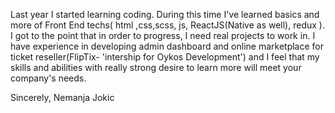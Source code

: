 Last year I started learning coding. During this time I've learned basics and more of Front End techs( html ,css,scss, js, ReactJS(Native as well), redux ). I got to the point that in order to progress, I need real projects to work in. I have experience in developing admin dashboard and online marketplace for ticket reseller(FlipTix- 'intership for Oykos Development') and I feel that my skills and abilities with really strong desire to learn more will meet your company's needs.

Sincerely,
Nemanja Jokic
